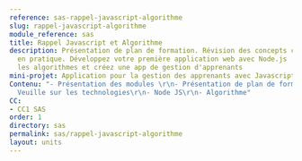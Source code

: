 ```yaml
---
reference: sas-rappel-javascript-algorithme
slug: rappel-javascript-algorithme
module_reference: sas
title: Rappel Javascript et Algorithme
description: Présentation de plan de formation. Révision des concepts clés et mise
  en pratique. Développez votre première application web avec Node.js ! Maîtrisez
  les algorithmes et créez une app de gestion d'apprenants
mini-projet: Application pour la gestion des apprenants avec Javascript
Contenu: "- Présentation des modules \r\n- Présentation de plan de formation\r\n-
  Veuille sur les technologies\r\n- Node JS\r\n- Algorithme"
CC:
- CC1 SAS
order: 1
directory: sas
permalink: sas/rappel-javascript-algorithme
layout: units
---
```


